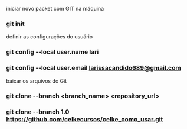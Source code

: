 iniciar novo packet com GIT na máquina
### git init 

definir as configurações do usuário 
### git config --local user.name lari
### git config --local user.email larissacandido689@gmail.com

baixar os arquivos do Git 
### git clone --branch <branch_name> <repository_url>
### git clone --branch 1.0 https://github.com/celkecursos/celke_como_usar.git

